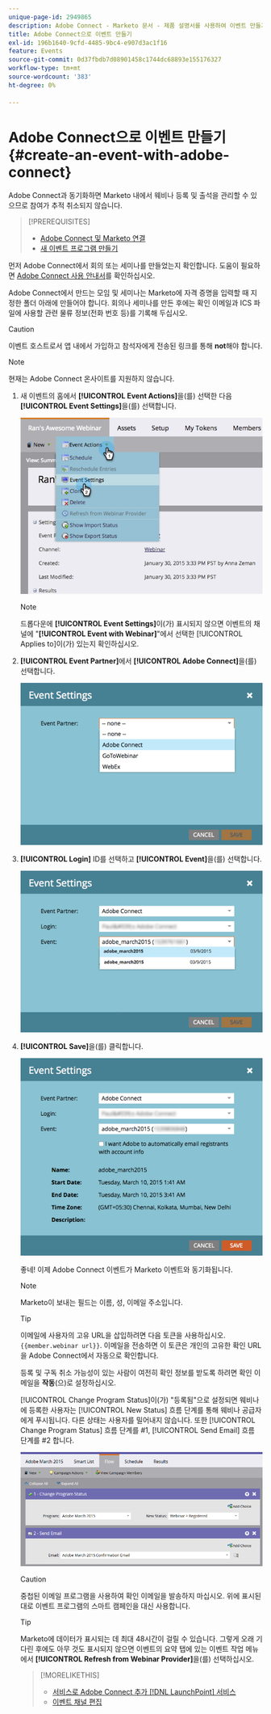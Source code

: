 ```yaml
---
unique-page-id: 2949865
description: Adobe Connect - Marketo 문서 - 제품 설명서를 사용하여 이벤트 만들기
title: Adobe Connect으로 이벤트 만들기
exl-id: 196b1640-9cfd-4485-9bc4-e907d3ac1f16
feature: Events
source-git-commit: 0d37fbdb7d08901458c1744dc68893e155176327
workflow-type: tm+mt
source-wordcount: '383'
ht-degree: 0%

---
```


# Adobe Connect으로 이벤트 만들기 {#create-an-event-with-adobe-connect}

Adobe Connect과 동기화하면 Marketo 내에서 웨비나 등록 및 출석을 관리할 수 있으므로 참여가 추적 취소되지 않습니다.

>[!PREREQUISITES]
>
>* [Adobe Connect 및 Marketo 연결](/help/marketo/product-docs/administration/additional-integrations/add-adobe-connect-as-a-launchpoint-service.md)
>* [새 이벤트 프로그램 만들기](/help/marketo/product-docs/demand-generation/events/understanding-events/create-a-new-event-program.md)

먼저 Adobe Connect에서 회의 또는 세미나를 만들었는지 확인합니다. 도움이 필요하면 [Adobe Connect 사용 안내서](https://help.adobe.com/en_US/connect/9.0/using/index.html)를 확인하십시오.

Adobe Connect에서 만드는 모임 및 세미나는 Marketo에 자격 증명을 입력할 때 지정한 폴더 아래에 만들어야 합니다. 회의나 세미나를 만든 후에는 확인 이메일과 ICS 파일에 사용할 관련 물류 정보(전화 번호 등)를 기록해 두십시오.

>[!CAUTION]
>
>이벤트 호스트로서 앱 내에서 가입하고 참석자에게 전송된 링크를 통해 **not**&#x200B;해야 합니다.

>[!NOTE]
>
>현재는 Adobe Connect 온사이트를 지원하지 않습니다.

1. 새 이벤트의 홈에서 **[!UICONTROL Event Actions]**&#x200B;을(를) 선택한 다음 **[!UICONTROL Event Settings]**&#x200B;을(를) 선택합니다.

   ![](assets/image2015-1-30-15-3a34-3a28.png)

   >[!NOTE]
   >
   >드롭다운에 **[!UICONTROL Event Settings]**&#x200B;이(가) 표시되지 않으면 이벤트의 채널에 &quot;**[!UICONTROL Event with Webinar]**&quot;에서 선택한 [!UICONTROL Applies to]이(가) 있는지 확인하십시오.

1. **[!UICONTROL Event Partner]**&#x200B;에서 **[!UICONTROL Adobe Connect]**&#x200B;을(를) 선택합니다.

   ![](assets/event-settings-adobe-connect.png)

1. **[!UICONTROL Login]** ID를 선택하고 **[!UICONTROL Event]**&#x200B;을(를) 선택합니다.

   ![](assets/event-settings-select-event-adobe-connect.png)

1. **[!UICONTROL Save]**&#x200B;을(를) 클릭합니다.

   ![](assets/event-settings-overview.png)

   좋네! 이제 Adobe Connect 이벤트가 Marketo 이벤트와 동기화됩니다.

   >[!NOTE]
   >
   >Marketo이 보내는 필드는 이름, 성, 이메일 주소입니다.

   >[!TIP]
   >
   >이메일에 사용자의 고유 URL을 삽입하려면 다음 토큰을 사용하십시오. `{{member.webinar url}}`. 이메일을 전송하면 이 토큰은 개인의 고유한 확인 URL을 Adobe Connect에서 자동으로 확인합니다.
   >
   >등록 및 구독 취소 가능성이 있는 사람이 여전히 확인 정보를 받도록 하려면 확인 이메일을 **작동**(으)로 설정하십시오.

   [!UICONTROL Change Program Status]이(가) &quot;등록됨&quot;으로 설정되면 웨비나에 등록한 사용자는 [!UICONTROL New Status] 흐름 단계를 통해 웨비나 공급자에게 푸시됩니다. 다른 상태는 사용자를 밀어내지 않습니다. 또한 [!UICONTROL Change Program Status] 흐름 단계를 #1, [!UICONTROL Send Email] 흐름 단계를 #2 합니다.

   ![](assets/adobe.png)

   >[!CAUTION]
   >
   >중첩된 이메일 프로그램을 사용하여 확인 이메일을 발송하지 마십시오. 위에 표시된 대로 이벤트 프로그램의 스마트 캠페인을 대신 사용합니다.

   >[!TIP]
   >
   >Marketo에 데이터가 표시되는 데 최대 48시간이 걸릴 수 있습니다. 그렇게 오래 기다린 후에도 아무 것도 표시되지 않으면 이벤트의 요약 탭에 있는 이벤트 작업 메뉴에서 **[!UICONTROL Refresh from Webinar Provider]**&#x200B;을(를) 선택하십시오.

   >[!MORELIKETHIS]
   >
   >* [서비스로 Adobe Connect 추가 [!DNL LaunchPoint] 서비스](/help/marketo/product-docs/administration/additional-integrations/add-adobe-connect-as-a-launchpoint-service.md)
   >* [이벤트 채널 편집](/help/marketo/product-docs/demand-generation/events/understanding-events/edit-an-event-channel.md)
